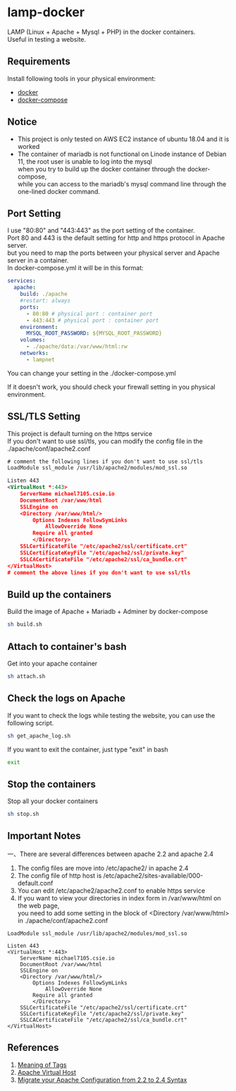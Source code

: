 # lamp-docker
LAMP (Linux + Apache + Mysql + PHP) in the docker containers.  
Useful in testing a website.  
 
## Requirements
Install following tools in your physical environment:  
- [docker](https://docs.docker.com/get-docker/)
- [docker-compose](https://docs.docker.com/compose/install/)

## Notice
- This project is only tested on AWS EC2 instance of ubuntu 18.04 and it is worked
- The container of mariadb is not functional on Linode instance of Debian 11, the root user is unable to log into the mysql  
when you try to build up the docker container through the docker-compose,  
while you can access to the mariadb's mysql command line through the one-lined docker command.

## Port Setting

I use "80:80" and "443:443" as the port setting of the container.  
Port 80 and 443 is the default setting for http and https protocol in Apache server.  
but you need to map the ports between your physical server and Apache server in a container.  
In docker-compose.yml it will be in this format:  
```yaml
services:
  apache:
    build: ./apache
    #restart: always
    ports:
      - 80:80 # physical port : container port
      - 443:443 # physical port : container port
    environment:
      MYSQL_ROOT_PASSWORD: ${MYSQL_ROOT_PASSWORD}
    volumes:
      - ./apache/data:/var/www/html:rw
    networks:
      - lampnet
```
You can change your setting in the ./docker-compose.yml  

If it doesn't work, you should check your firewall setting in you physical environment.  

## SSL/TLS Setting
This project is default turning on the https service  
If you don't want to use ssl/tls, you can modify the config file in the ./apache/conf/apache2.conf  

```xml
# comment the following lines if you don't want to use ssl/tls
LoadModule ssl_module /usr/lib/apache2/modules/mod_ssl.so

Listen 443
<VirtualHost *:443>
	ServerName michael7105.csie.io
	DocumentRoot /var/www/html
	SSLEngine on
	<Directory /var/www/html/>
		Options Indexes FollowSymLinks
        	AllowOverride None
		Require all granted
    	</Directory>
	SSLCertificateFile "/etc/apache2/ssl/certificate.crt"
	SSLCertificateKeyFile "/etc/apache2/ssl/private.key"
	SSLCACertificateFile "/etc/apache2/ssl/ca_bundle.crt"
</VirtualHost>
# comment the above lines if you don't want to use ssl/tls
```

## Build up the containers  

Build the image of Apache + Mariadb + Adminer by docker-compose  

```bash
sh build.sh
```

## Attach to container's bash  

Get into your apache container  

```bash
sh attach.sh
```

## Check the logs on Apache  

If you want to check the logs while testing the website, you can use the following script.

```bash
sh get_apache_log.sh
```

If you want to exit the container, just type "exit" in bash  

```bash
exit
```

## Stop the containers  

Stop all your docker containers  

```bash
sh stop.sh
```


## Important Notes  
一、There are several differences between apache 2.2 and apache 2.4  
1. The config files are move into /etc/apache2/ in apache 2.4  
2. The config file of http host is /etc/apache2/sites-available/000-default.conf  
3. You can edit /etc/apache2/apache2.conf to enable https service  
4. If you want to view your directories in index form in /var/www/html on the web page,  
you need to add some setting in the block of \<Directory /var/www/html\> in ./apache/conf/apache2.conf  
	
```
LoadModule ssl_module /usr/lib/apache2/modules/mod_ssl.so

Listen 443
<VirtualHost *:443>
	ServerName michael7105.csie.io
	DocumentRoot /var/www/html
	SSLEngine on
	<Directory /var/www/html/>
		Options Indexes FollowSymLinks
        	AllowOverride None
		Require all granted
    	</Directory>
	SSLCertificateFile "/etc/apache2/ssl/certificate.crt"
	SSLCertificateKeyFile "/etc/apache2/ssl/private.key"
	SSLCACertificateFile "/etc/apache2/ssl/ca_bundle.crt"
</VirtualHost>
```

## References  
1. [Meaning of Tags](https://github.com/docker-library/docs/tree/master/php)
2. [Apache Virtual Host](https://blog.xuite.net/tolarku/blog/485166953-Apache+Virtual+Host+%E5%A4%9A%E7%B6%B2%E5%9F%9F%E7%B6%B2%E7%AB%99%E6%94%BE%E7%BD%AE%E5%9C%A8%E5%90%8C%E4%B8%80%E5%8F%B0%E4%B8%BB%E6%A9%9F%E4%B8%8A)
3. [Migrate your Apache Configuration from 2.2 to 2.4 Syntax](https://www.digitalocean.com/community/tutorials/migrating-your-apache-configuration-from-2-2-to-2-4-syntax)
